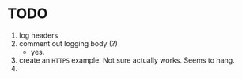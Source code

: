 TODO
====

1. log headers
2. comment out logging body (?)
	-	yes.
3. create an `HTTPS` example. Not sure actually works. Seems to hang.
4. 
